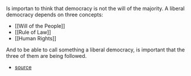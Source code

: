 Is importan to think that democracy is not the will of the majority. A liberal democracy depends on three concepts:

- [[Will of the People]]
- [[Rule of Law]]
- [[Human Rights]]

And to be able to call something a liberal democracy, is important that the three of them are being followed. 

- [source](https://www.youtube.com/watch?v=5fLIb8KXmDw)
